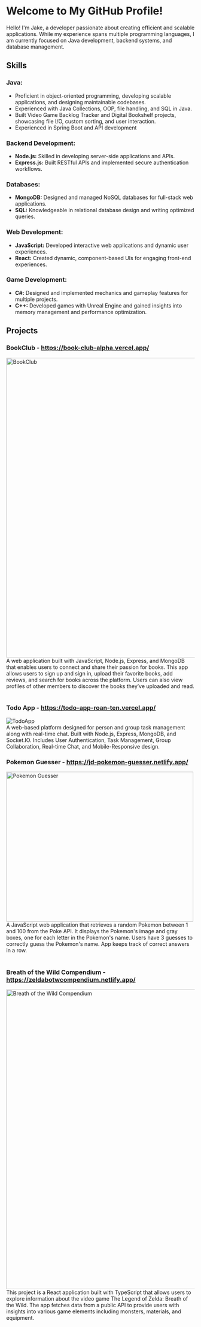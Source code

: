 # Welcome to My GitHub Profile!

Hello! I'm Jake, a developer passionate about creating efficient and scalable applications. While my experience spans multiple programming languages, I am currently focused on Java development, backend systems, and database management.

## **Skills**

### Java:
- Proficient in object-oriented programming, developing scalable applications, and designing maintainable codebases.
- Experienced with Java Collections, OOP, file handling, and SQL in Java.
- Built Video Game Backlog Tracker and Digital Bookshelf projects, showcasing file I/O, custom sorting, and user interaction.
- Experienced in Spring Boot and API development

### Backend Development:
- **Node.js:** Skilled in developing server-side applications and APIs.
- **Express.js:** Built RESTful APIs and implemented secure authentication workflows.

### Databases:
- **MongoDB:** Designed and managed NoSQL databases for full-stack web applications.
- **SQL:** Knowledgeable in relational database design and writing optimized queries.

### Web Development:
- **JavaScript:** Developed interactive web applications and dynamic user experiences.
- **React:** Created dynamic, component-based UIs for engaging front-end experiences.

### Game Development:
- **C#:** Designed and implemented mechanics and gameplay features for multiple projects.
- **C++:** Developed games with Unreal Engine and gained insights into memory management and performance optimization.
  

## Projects

### BookClub - https://book-club-alpha.vercel.app/
<div>
  <img src="https://github.com/user-attachments/assets/8e8fcfd9-c178-42a6-805f-25770d8c58ac" alt="BookClub" width="800" />
</div>
<div>
  A web application built with JavaScript, Node.js, Express, and MongoDB that enables users to connect and share their passion for books. This app allows users to sign up and sign in, upload their favorite books, add reviews, and search for books across the platform. Users can also view profiles of other members to discover the books they’ve uploaded and read.
</div>

<br />

### Todo App - https://todo-app-roan-ten.vercel.app/
<div>
  <img src="https://github.com/user-attachments/assets/6248138b-9f54-4591-a313-137c98f86cf9" alt="TodoApp" with="600" />
</div>
  A web-based platform designed for person and group task management along with real-time chat.  Built with Node.js, Express, MongoDB, and Socket.IO.  Includes User Authentication, Task Management, Group Collaboration, Real-time Chat, and Mobile-Responsive design.
  
<br>

### Pokemon Guesser - https://jd-pokemon-guesser.netlify.app/
<div>
  <img src="https://github.com/user-attachments/assets/5026d773-62ff-4413-9c55-5b9eeae6b10a" alt="Pokemon Guesser" width="500" height="400" />
</div>
<div>
  A JavaScript web application that retrieves a random Pokemon between 1 and 100 from the Poke API.  It displays the Pokemon's image and gray boxes, one for each letter in the Pokemon's name.  Users have 3 guesses to correctly guess the Pokemon's name.  App keeps track of correct answers in a row.
</div>

<br />

### Breath of the Wild Compendium - https://zeldabotwcompendium.netlify.app/
<div>
<img src="https://github.com/user-attachments/assets/a6e37111-6d47-4531-bf0b-0d6cb2725b08" alt="Breath of the Wild Compendium" width="800" />
  </div>
  <div>
This project is a React application built with TypeScript that allows users to explore information about the video game The Legend of Zelda: Breath of the Wild.  The app fetches data from a public API to provide users with insights into various game elements including monsters, materials, and equipment.
    </div>
<!--
**jakedusing/jakedusing** is a ✨ _special_ ✨ repository because its `README.md` (this file) appears on your GitHub profile.

Here are some ideas to get you started:

- 🔭 I’m currently working on ...
- 🌱 I’m currently learning ...
- 👯 I’m looking to collaborate on ...
- 🤔 I’m looking for help with ...
- 💬 Ask me about ...
- 📫 How to reach me: ...
- 😄 Pronouns: ...
- ⚡ Fun fact: ...
-->
